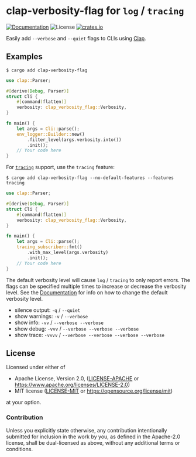 # clap-verbosity-flag for `log` / `tracing`

[![Documentation](https://img.shields.io/badge/docs-master-blue.svg)][Documentation]
![License](https://img.shields.io/crates/l/clap-verbosity-flag.svg)
[![crates.io](https://img.shields.io/crates/v/clap-verbosity-flag.svg)][Crates.io]

[Crates.io]: https://crates.io/crates/clap-verbosity-flag
[Documentation]: https://docs.rs/clap-verbosity-flag/

Easily add `--verbose` and `--quiet` flags to CLIs using [Clap](http://crates.io/crates/clap).

## Examples

```console
$ cargo add clap-verbosity-flag
```

```rust
use clap::Parser;

#[derive(Debug, Parser)]
struct Cli {
    #[command(flatten)]
    verbosity: clap_verbosity_flag::Verbosity,
}

fn main() {
    let args = Cli::parse();
    env_logger::Builder::new()
        .filter_level(args.verbosity.into())
        .init();
    // Your code here
}
```

For [`tracing`](https://crates.io/crates/tracing) support, use the `tracing` feature:

```console
$ cargo add clap-verbosity-flag --no-default-features --features tracing
```

```rust
use clap::Parser;

#[derive(Debug, Parser)]
struct Cli {
    #[command(flatten)]
    verbosity: clap_verbosity_flag::Verbosity,
}

fn main() {
    let args = Cli::parse();
    tracing_subscriber::fmt()
        .with_max_level(args.verbosity)
        .init();
    // Your code here
}
```

The default verbosity level will cause `log` / `tracing` to only report errors. The flags can be
specified multiple times to increase or decrease the verbosity level. See the [Documentation] for
info on how to change the default verbosity level.

- silence output: `-q` / `--quiet`
- show warnings: `-v` / `--verbose`
- show info: `-vv` / `--verbose --verbose`
- show debug: `-vvv` / `--verbose --verbose --verbose`
- show trace: `-vvvv` / `--verbose --verbose --verbose --verbose`

## License

Licensed under either of

* Apache License, Version 2.0, ([LICENSE-APACHE](LICENSE-APACHE) or <https://www.apache.org/licenses/LICENSE-2.0>)
* MIT license ([LICENSE-MIT](LICENSE-MIT) or <https://opensource.org/license/mit>)

at your option.

### Contribution

Unless you explicitly state otherwise, any contribution intentionally
submitted for inclusion in the work by you, as defined in the Apache-2.0
license, shall be dual-licensed as above, without any additional terms or
conditions.

